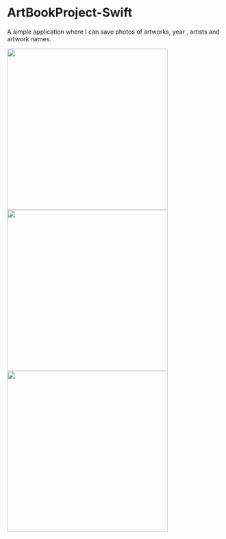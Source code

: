# ArtBookProject-Swift
A simple application where I can save photos of artworks, year , artists and artwork names.


<p float="left">
<img src="https://user-images.githubusercontent.com/113794954/202554475-2ff4d320-ac5a-4a6a-a603-38aa371b6a16.png" width="375"/>
<img src="https://user-images.githubusercontent.com/113794954/202554483-1485fab7-9681-4391-b826-5e4ecc6028a1.png" width="375"/>
<img src="https://user-images.githubusercontent.com/113794954/202554497-e65170ae-fafc-4ea4-8729-86ef46b2dc10.png" width="375"/>
